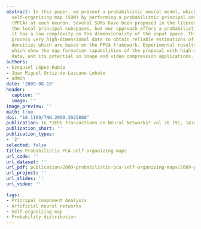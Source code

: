 ```yaml
---
abstract: In this paper, we present a probabilistic neural model, which extends Kohonen's
  self-organizing map (SOM) by performing a probabilistic principal component analysis
  (PPCA) at each neuron. Several SOMs have been proposed in the literature to capture
  the local principal subspaces, but our approach offers a probabilistic model while
  it has a low complexity on the dimensionality of the input space. This allows to
  process very high-dimensional data to obtain reliable estimations of the probability
  densities which are based on the PPCA framework. Experimental results are presented,
  which show the map formation capabilities of the proposal with high-dimensional
  data, and its potential in image and video compression applications.
authors:
- Ezequiel López-Rubio
- Juan Miguel Ortiz-de-Lazcano-Lobato
- admin
date: '2009-08-19'
header:
  caption: ''
  image: ''
image_preview: ''
math: true
doi: "10.1109/TNN.2009.2025888"
publication: In *IEEE Transactions on Neural Networks* vol 20 (9), 1474-1489
publication_short: ''
publication_types:
- '2'
selected: false
title: Probabilistic PCA self-organizing maps
url_code: ''
url_dataset: ''
url_pdf: publication/2009-probabilistic-pca-self-organizing-maps/2009-pcasom.pdf
url_project: ''
url_slides: ''
url_video: ''

tags:
- Principal component Analysis
- Artificial neural networks
- Self-organizing map
- Probability distribution
---
```


